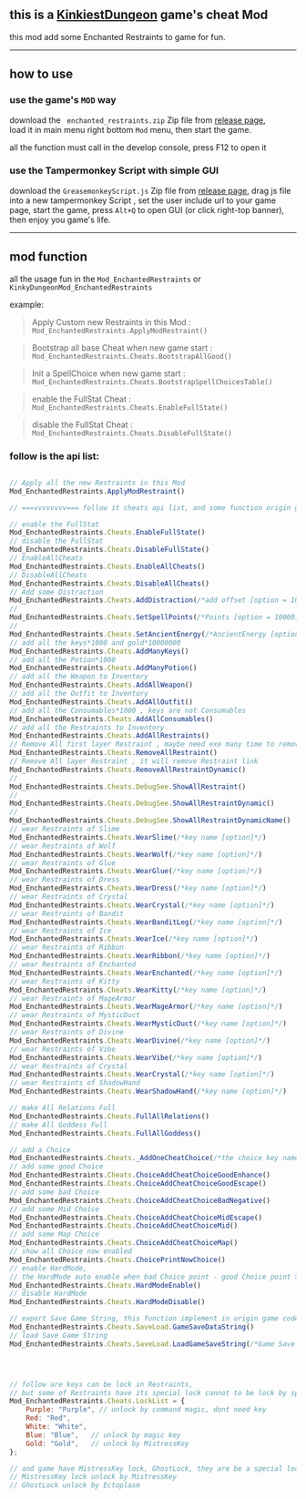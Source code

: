 ## this is a [KinkiestDungeon](https://github.com/Ada18980/KinkiestDungeon) game's cheat Mod

this mod add some Enchanted Restraints to game for fun.


---
## how to use

### use the game's `MOD` way

download the ` enchanted_restraints.zip` Zip file from [release page](https://github.com/Lyoko-Jeremie/KinkiestDungeon_Mod_enchanted_restraints/releases),  
load it in main menu right bottom `Mod` menu, then start the game.

all the function must call in the develop console, press F12 to open it

### use the Tampermonkey Script with simple GUI

download the `GreasemonkeyScript.js` Zip file from [release page](https://github.com/Lyoko-Jeremie/KinkiestDungeon_Mod_enchanted_restraints/releases),
drag js file into a new tampermonkey Script , set the user include url to your game page,
start the game, press `Alt+Q` to open GUI (or click right-top banner), then enjoy you game's life.



---
## mod function

all the usage fun in the `Mod_EnchantedRestraints` or `KinkyDungeonMod_EnchantedRestraints`

example: 

> Apply Custom new Restraints in this Mod : `Mod_EnchantedRestraints.ApplyModRestraint()`

> Bootstrap all base Cheat when new game start : `Mod_EnchantedRestraints.Cheats.BootstrapAllGood()`

> Init a SpellChoice when new game start : `Mod_EnchantedRestraints.Cheats.BootstrapSpellChoicesTable()`

> enable the FullStat Cheat : `Mod_EnchantedRestraints.Cheats.EnableFullState()`

> disable the FullStat Cheat : `Mod_EnchantedRestraints.Cheats.DisableFullState()`

### follow is the api list:

```js

// Apply all the new Restraints in this Mod
Mod_EnchantedRestraints.ApplyModRestraint()

// ===vvvvvvvv=== follow it cheats api list, and some function origin game not export ===vvvvvvvv===

// enable the FullStat
Mod_EnchantedRestraints.Cheats.EnableFullState()
// disable the FullStat
Mod_EnchantedRestraints.Cheats.DisableFullState()
// EnableAllCheats
Mod_EnchantedRestraints.Cheats.EnableAllCheats()
// DisableAllCheats
Mod_EnchantedRestraints.Cheats.DisableAllCheats()
// Add some Distraction
Mod_EnchantedRestraints.Cheats.AddDistraction(/*add offset [option = 10]*/)
//
Mod_EnchantedRestraints.Cheats.SetSpellPoints(/*Points [option = 10000]*/)
//
Mod_EnchantedRestraints.Cheats.SetAncientEnergy(/*AncientEnergy [option , 0.0~1.0]*/)
// add all the keys*1000 and gold*10000000
Mod_EnchantedRestraints.Cheats.AddManyKeys()
// add all the Potion*1000
Mod_EnchantedRestraints.Cheats.AddManyPotion()
// add all the Weapon to Inventory
Mod_EnchantedRestraints.Cheats.AddAllWeapon()
// add all the Outfit to Inventory
Mod_EnchantedRestraints.Cheats.AddAllOutfit()
// add all the Consumables*1000 , keys are not Consumables
Mod_EnchantedRestraints.Cheats.AddAllConsumables()
// add all the Restraints to Inventory
Mod_EnchantedRestraints.Cheats.AddAllRestraints()
// Remove All first layer Restraint , maybe need exe many time to remove all Restraint
Mod_EnchantedRestraints.Cheats.RemoveAllRestraint()
// Remove All layer Restraint , it will remove Restraint link
Mod_EnchantedRestraints.Cheats.RemoveAllRestraintDynamic()
//
Mod_EnchantedRestraints.Cheats.DebugSee.ShowAllRestraint()
//
Mod_EnchantedRestraints.Cheats.DebugSee.ShowAllRestraintDynamic()
//
Mod_EnchantedRestraints.Cheats.DebugSee.ShowAllRestraintDynamicName()
// wear Restraints of Slime
Mod_EnchantedRestraints.Cheats.WearSlime(/*key name [option]*/)
// wear Restraints of Wolf
Mod_EnchantedRestraints.Cheats.WearWolf(/*key name [option]*/)
// wear Restraints of Glue
Mod_EnchantedRestraints.Cheats.WearGlue(/*key name [option]*/)
// wear Restraints of Dress
Mod_EnchantedRestraints.Cheats.WearDress(/*key name [option]*/)
// wear Restraints of Crystal
Mod_EnchantedRestraints.Cheats.WearCrystal(/*key name [option]*/)
// wear Restraints of Bandit
Mod_EnchantedRestraints.Cheats.WearBanditLeg(/*key name [option]*/)
// wear Restraints of Ice
Mod_EnchantedRestraints.Cheats.WearIce(/*key name [option]*/)
// wear Restraints of Ribbon
Mod_EnchantedRestraints.Cheats.WearRibbon(/*key name [option]*/)
// wear Restraints of Enchanted
Mod_EnchantedRestraints.Cheats.WearEnchanted(/*key name [option]*/)
// wear Restraints of Kitty
Mod_EnchantedRestraints.Cheats.WearKitty(/*key name [option]*/)
// wear Restraints of MageArmor
Mod_EnchantedRestraints.Cheats.WearMageArmor(/*key name [option]*/)
// wear Restraints of MysticDuct
Mod_EnchantedRestraints.Cheats.WearMysticDuct(/*key name [option]*/)
// wear Restraints of Divine
Mod_EnchantedRestraints.Cheats.WearDivine(/*key name [option]*/)
// wear Restraints of Vibe
Mod_EnchantedRestraints.Cheats.WearVibe(/*key name [option]*/)
// wear Restraints of Crystal
Mod_EnchantedRestraints.Cheats.WearCrystal(/*key name [option]*/)
// wear Restraints of ShadowHand
Mod_EnchantedRestraints.Cheats.WearShadowHand(/*key name [option]*/)

// make All Relations Full
Mod_EnchantedRestraints.Cheats.FullAllRelations()
// make All Goddess Full
Mod_EnchantedRestraints.Cheats.FullAllGoddess()

// add a Choice
Mod_EnchantedRestraints.Cheats._AddOneCheatChoice(/*the choice key name*/)
// add some good Choice
Mod_EnchantedRestraints.Cheats.ChoiceAddCheatChoiceGoodEnhance()
Mod_EnchantedRestraints.Cheats.ChoiceAddCheatChoiceGoodEscape()
// add some bad Choice
Mod_EnchantedRestraints.Cheats.ChoiceAddCheatChoiceBadNegative()
// add some Mid Choice
Mod_EnchantedRestraints.Cheats.ChoiceAddCheatChoiceMidEscape()
Mod_EnchantedRestraints.Cheats.ChoiceAddCheatChoiceMid()
// add some Map Choice
Mod_EnchantedRestraints.Cheats.ChoiceAddCheatChoiceMap()
// show all Choice now enabled
Mod_EnchantedRestraints.Cheats.ChoicePrintNowChoice()
// enable HardMode, 
// the HardMode auto enable when bad Choice point - good Choice point > 10 in origin game
Mod_EnchantedRestraints.Cheats.HardModeEnable()
// disable HardMode
Mod_EnchantedRestraints.Cheats.HardModeDisable()

// export Save Game String, this function implement in origin game code but not have a GUI
Mod_EnchantedRestraints.Cheats.SaveLoad.GameSaveDataString()
// load Save Game String
Mod_EnchantedRestraints.Cheats.SaveLoad.LoadGameSaveString(/*Game Save String from GameSaveDataString()*/)




```

```js

// follow are keys can be lock in Restraints,
// but some of Restraints have its special lock cannot to be lock by special key
Mod_EnchantedRestraints.Cheats.LockList = {
    Purple: "Purple", // unlock by command magic, dont need key
    Red: "Red",
    White: "White",
    Blue: "Blue",   // unlock by magic key
    Gold: "Gold",   // unlock by MistressKey
};

// and game have MistressKey lock, GhostLock, they are be a special lock set in  Restraints config
// MistressKey lock unlock by MistressKey
// GhostLock unlock by Ectoplasm

```
